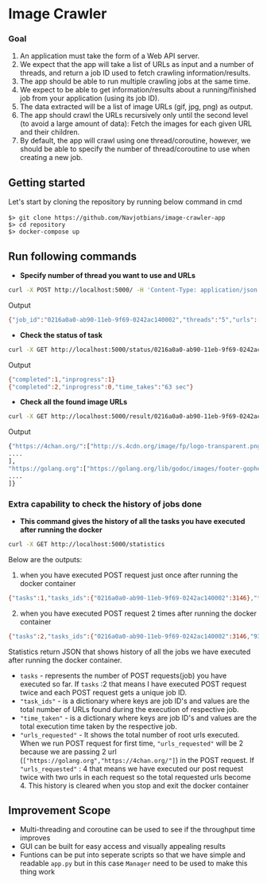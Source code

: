 
# Image Crawler

### Goal

1. An application must take the form of a Web API server.
2. We expect that the app will take a list of URLs as input and a number of threads,
and return a job ID used to fetch crawling information/results.
3. The app should be able to run multiple crawling jobs at the same time.
4. We expect to be able to get information/results about a running/finished job
from your application (using its job ID).
5. The data extracted will be a list of image URLs (gif, jpg, png) as output.
6. The app should crawl the URLs recursively only until the second level
(to avoid a large amount of data): Fetch the images for each given URL and their children.
7. By default, the app will crawl using one thread/coroutine, however,
we should be able to specify the number of thread/coroutine to use when creating a new job.

## Getting started

Let's start by cloning the repository by running below command in cmd
<br><br> `$> git clone https://github.com/Navjotbians/image-crawler-app` <br>
`$> cd repository` <br>
`$> docker-compose up` <br>

## Run following commands 

* <b>Specify number of thread you want to use and URLs</b>
```bash
curl -X POST http://localhost:5000/ -H 'Content-Type: application/json' -d '{"n_threads": 5, "urls": ["https://golang.org", "https://4chan.org/"]}'
```
  Output

```bash
{"job_id":"0216a0a0-ab90-11eb-9f69-0242ac140002","threads":"5","urls":["https://golang.org","https://4chan.org/"]}
```
* <b>Check the status of task</b>
```bash
curl -X GET http://localhost:5000/status/0216a0a0-ab90-11eb-9f69-0242ac140002
```
  Output 

```bash
{"completed":1,"inprogress":1}
{"completed":2,"inprogress":0,"time_takes":"63 sec"}
```
* <b>Check all the found image URLs</b>
```bash
curl -X GET http://localhost:5000/result/0216a0a0-ab90-11eb-9f69-0242ac140002
```
Output

```bash
{"https://4chan.org/":["http://s.4cdn.org/image/fp/logo-transparent.png","http://i.4cdn.org/biz/1619953507122s.jpg","http://i.4cdn.org/vg/1619905159716s.jpg","http://i.4cdn.org/a/1619966517054s.jpg","http://i.4cdn.org/g/1619861690497s.jpg","http://i.4cdn.org/tv/1619951232990s.jpg",
....
],
"https://golang.org":["https://golang.org/lib/godoc/images/footer-gopher.jpg","https://golang.org///lib/godoc/images/footer-gopher.jpg","https://golang.org/doc//doc/gopher/doc.png","https://golang.org/doc//doc/gopher/talks.png",
....
]}
```
### Extra capability to check the history of jobs done
* <b>This command gives the history of all the tasks you have executed after running the docker</b>
```bash
curl -X GET http://localhost:5000/statistics
```
Below are the outputs: <br>	
1. when you have executed POST request just once after running the docker container

```bash
{"tasks":1,"tasks_ids":{"0216a0a0-ab90-11eb-9f69-0242ac140002":3146},"time_taken":{"0216a0a0-ab90-11eb-9f69-0242ac140002":"63.40-seconds"},"urls_requseted":2}
```
2. when you have executed POST request 2 times after running the docker container
```bash
{"tasks":2,"tasks_ids":{"0216a0a0-ab90-11eb-9f69-0242ac140002":3146,"93941796-ab91-11eb-929f-0242ac140002":3088},"time_taken":{"0216a0a0-ab90-11eb-9f69-0242ac140002":"63.40-seconds","93941796-ab91-11eb-929f-0242ac140002":"60.93-seconds"},"urls_requseted":4}
```
Statistics return JSON that shows history of all the jobs we have executed after running the docker container.
* `tasks` - represents the number of POST requests(job) you have executed so far. If `tasks` :2 that means I have executed POST request twice and each POST request gets a unique job ID.
* `"task_ids"` - is a dictionary where keys are job ID's and values are the total number of URLs found during the execution of respective job.
* `"time_taken"` - is a dictionary where keys are job ID's and values are the total execution time taken by the respective job.
* `"urls_requested"` - It shows the total number of root urls executed. When we run POST request for first time, `"urls_requested"` will be 2 because we are passing 2 url (`["https://golang.org","https://4chan.org/"]`) in the POST request. If `"urls_requested"` : 4 that means we have executed our post request twice with two urls in each request so the total requested urls become 4.
This history is cleared when you stop and exit the docker container

## Improvement Scope
* Multi-threading and coroutine can be used to see if the throughput time improves
* GUI can be built for easy access and visually appealing results
* Funtions can be put into seperate scripts so that we have simple and readable `app.py` but in this case `Manager` need to be used to make this thing work  



